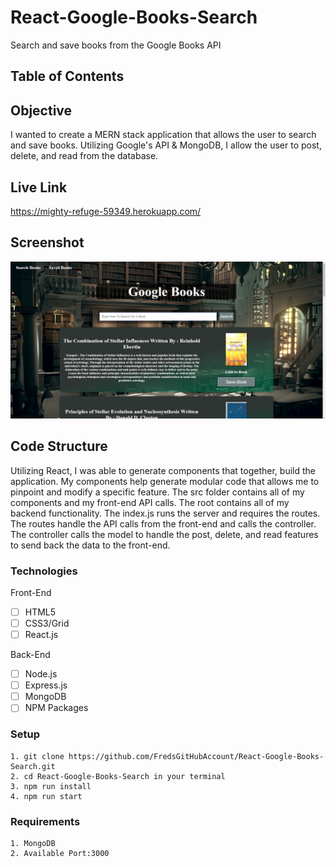 # React-Google-Books-Search

Search and save books from the Google Books API

## Table of Contents 

## Objective 

I wanted to create a MERN stack application that allows the user to search and save books.  Utilizing Google's API & MongoDB, I allow the user to post, delete, and read from the database.


## Live Link
https://mighty-refuge-59349.herokuapp.com/


## Screenshot
![Screenshot](/ss/googlebooks.png)

## Code Structure

Utilizing React, I was able to generate components that together, build the application.  My components help generate modular code that allows me to pinpoint and modify a specific feature.  The src folder contains all of my components and my front-end API calls.  The root contains all of my backend functionality.  The index.js runs the server and requires the routes.  The routes handle the API calls from the front-end and calls the controller.  The controller calls the model to handle the post, delete, and read features to send back the data to the front-end.


### Technologies
Front-End
- [ ] HTML5
- [ ] CSS3/Grid
- [ ] React.js

Back-End
- [ ] Node.js
- [ ] Express.js
- [ ] MongoDB
- [ ] NPM Packages

### Setup 
```
1. git clone https://github.com/FredsGitHubAccount/React-Google-Books-Search.git
2. cd React-Google-Books-Search in your terminal
3. npm run install
4. npm run start

```
### Requirements 
```
1. MongoDB 
2. Available Port:3000

```


